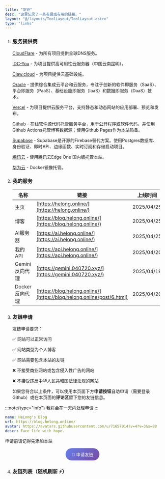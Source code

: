 ```yaml
---
title: "友链"
desc: "这里记录了一些有趣或有用的链接。"
layout: "@/layouts/ToolLayout/ToolLayout.astro"
type: "links"
---
```


<script src='/assets/js/fas.js' crossorigin='anonymous'></script>

<link rel="stylesheet" type="text/css" href="https:////at.alicdn.com/t/c/font_4902778_qnbxgtmm4i9.css">

1. ### 服务提供商

    <i class="fa-brands fa-cloudflare"></i> [CloudFlare](https://www.cloudflare.com/zh-cn/) - 为所有项目提供全球DNS服务。
    
    <i class="fa-solid fa-cloud"></i> [IDC-You](https://idcyou.cn/) - 为项目提供高可用性云服务器（中国云南昆明）。
    
    <i class="iconfont icon-paw-claws"></i> [Claw.cloud](https://claw.cloud/) - 为项目提供云基础设施。
    
    <i class="fa-solid fa-server"></i> [Oracle](https://www.oracle.com/) - 提供综合集成云平台和云服务，专注于创新的软件即服务（SaaS）、平台即服务（PaaS）、基础设施即服务（IaaS）和数据即服务（DaaS）技术。
    
    <i class="fa-solid fa-square-caret-up"></i> [Vercel](https://vercel.com/) - 为项目提供云服务平台，支持静态和动态网站的应用部署、预览和发布。
    
    <i class="fa-brands fa-github"></i> [Github](https://github.com/) - 在线软件源代码托管服务平台，用于公开程序或软件代码，并使用Github Actions托管博客数据源；使用Github Pages作为本站热备。

    <i class="fa-solid fa-database"></i> [Supabase](https://supabase.com/) - Supabase是开源的Firebase替代方案。使用Postgres数据库、身份验证、即时API、边缘函数、实时订阅和存储启动项目。

    <i class="iconfont icon-tengxunyun"></i> [腾讯云](https://cloud.tencent.com/) - 使用腾讯云Edge One 国内版托管本站。

    <i class="iconfont icon-huawei"></i> [华为云](https://huaweicloud.com/) - Docker镜像托管。

    

    

2. ### 我的服务

    |  名称  | 链接  | 上线时间 |
    |  ----  |  ----  | ---- |
    |  主页  | [https://helong.online/](https://helong.online/) | 2025/04/25 |
    |  博客  | [https://blog.helong.online/](https://blog.helong.online/) | 2025/04/25 |
    |  AI服务器  | [https://ai.helong.online/](https://ai.helong.online/) | 2025/04/25 |
    |  我的API  | [https://api.helong.online/](https://api.helong.online/) | 2025/04/20 |
    |  Gemini反向代理  | [https://gemini.040720.xyz/](https://gemini.040720.xyz/) | 2025/04/19 |
    |  Docker反向代理  | [https://blog.helong.online/](https://blog.helong.online/post/6.html) | 2025/04/20 |


3. ### 友链申请

    友链申请要求：

    ✅ 网站可以正常访问

    ✅ 网站类型为个人博客

    ✅ 网站需要包含本站的友链

    ❌ 不接受商业网站或包含侵入性广告的网站

    ❌ 不接受违反中华人民共和国法律法规的网站

    如果您符合以上条件，可以使用本页面下方**申请按钮**自助申请（需要登录Github）或在本页面的**评论区**留下您的友链信息。  

:::note{type="info"}
我将会在一天内处理申请
:::

```yaml
name: HeLong's Blog
url: https://blog.helong.online/
avatar: https://avatars.githubusercontent.com/u/71657914?v=4?v=3&s=88
descr: Face life with hope.
```
申请前请记得先添加本站

<div style="text-align: center; margin: 10px 0;">
  <button id="backup-links-btn" style="background: linear-gradient(135deg, #667eea 0%, #764ba2 100%); color: white; border: none; padding: 10px 20px; border-radius: 25px; cursor: pointer; font-size: 14px;" data-links-url="https://blog-api.040720.xyz/embed">
    🔗 申请友链
  </button>
</div>

<script is:inline>
// 多重初始化策略，确保在 Astro 客户端导航中正常工作
function initFriendLinksButton() {
  const backupBtn = document.getElementById('backup-links-btn');
  if (backupBtn && !backupBtn.hasAttribute('data-initialized')) {
    backupBtn.setAttribute('data-initialized', 'true');
    backupBtn.addEventListener('click', function() {
      const url = this.getAttribute('data-links-url');
      window.open(url, '_blank', 'width=800,height=600,scrollbars=yes,resizable=yes');
    });
  }
}

// 立即执行
initFriendLinksButton();

// DOMContentLoaded 事件
if (document.readyState === 'loading') {
  document.addEventListener('DOMContentLoaded', initFriendLinksButton);
} else {
  initFriendLinksButton();
}

// Astro 页面加载事件
document.addEventListener('astro:page-load', initFriendLinksButton);

// 备用的延迟执行
setTimeout(initFriendLinksButton, 100);

// MutationObserver 作为最后的保险
const observer = new MutationObserver(function(mutations) {
  mutations.forEach(function(mutation) {
    if (mutation.type === 'childList') {
      initFriendLinksButton();
    }
  });
});

// 监听 body 的变化
if (document.body) {
  observer.observe(document.body, { childList: true, subtree: true });
} else {
  document.addEventListener('DOMContentLoaded', function() {
    observer.observe(document.body, { childList: true, subtree: true });
  });
}
</script>


4. ### 友链列表（随机刷新 ⚡️）